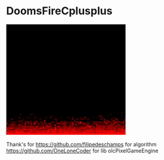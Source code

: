 # DoomsFireCplusplus

![](https://github.com/fernandomflopes/DoomsFireCplusplus/blob/master/DoomsFire/repomedia/doomsfire.png)

Thank's for
https://github.com/filipedeschamps for algorithm
https://github.com/OneLoneCoder for lib olcPixelGameEngine
